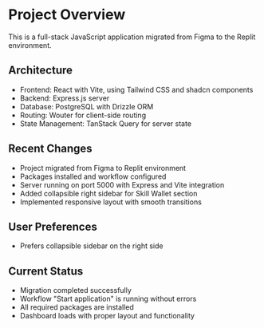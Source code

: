 # Project Overview

This is a full-stack JavaScript application migrated from Figma to the Replit environment.

## Architecture
- Frontend: React with Vite, using Tailwind CSS and shadcn components
- Backend: Express.js server
- Database: PostgreSQL with Drizzle ORM
- Routing: Wouter for client-side routing
- State Management: TanStack Query for server state

## Recent Changes
- Project migrated from Figma to Replit environment
- Packages installed and workflow configured
- Server running on port 5000 with Express and Vite integration
- Added collapsible right sidebar for Skill Wallet section
- Implemented responsive layout with smooth transitions

## User Preferences
- Prefers collapsible sidebar on the right side

## Current Status
- Migration completed successfully
- Workflow "Start application" is running without errors
- All required packages are installed
- Dashboard loads with proper layout and functionality